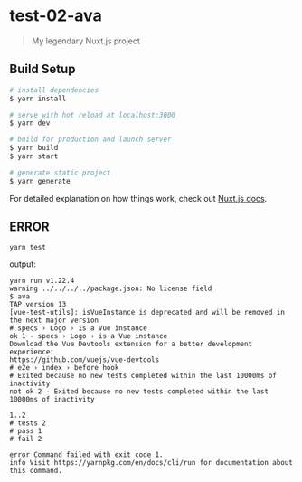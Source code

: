 # test-02-ava

> My legendary Nuxt.js project

## Build Setup

```bash
# install dependencies
$ yarn install

# serve with hot reload at localhost:3000
$ yarn dev

# build for production and launch server
$ yarn build
$ yarn start

# generate static project
$ yarn generate
```

For detailed explanation on how things work, check out [Nuxt.js docs](https://nuxtjs.org).


## ERROR

```
yarn test
```

output:

```
yarn run v1.22.4
warning ../../../../package.json: No license field
$ ava
TAP version 13
[vue-test-utils]: isVueInstance is deprecated and will be removed in the next major version
# specs › Logo › is a Vue instance
ok 1 - specs › Logo › is a Vue instance
Download the Vue Devtools extension for a better development experience:
https://github.com/vuejs/vue-devtools
# e2e › index › before hook
# Exited because no new tests completed within the last 10000ms of inactivity
not ok 2 - Exited because no new tests completed within the last 10000ms of inactivity

1..2
# tests 2
# pass 1
# fail 2

error Command failed with exit code 1.
info Visit https://yarnpkg.com/en/docs/cli/run for documentation about this command.
```

